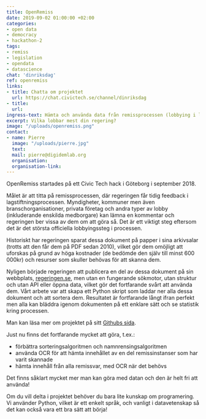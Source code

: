 ```yaml
---
title: OpenRemiss
date: 2019-09-02 01:00:00 +02:00
categories:
- open data
- democracy
- hackathon-2
tags:
- remiss
- legislation
- opendata
- datascience
chat: 'dinriksdag'
ref: openremiss
links:
- title: Chatta om projektet
  url: https://chat.civictech.se/channel/dinriksdag
- title:
  url:
ingress-text: Hämta och använda data från remissprocessen (lobbying i lagstiftningsprocessen).
excerpt: Vilka lobbar mest din regering?
image: "/uploads/openremiss.png"
contact:
- name: Pierre
  image: "/uploads/pierre.jpg"
  text:
  mail: pierre@digidemlab.org
  organisation:
  organisation-link:
---
```


OpenRemiss startades på ett Civic Tech hack i Göteborg i september 2018.

Målet är att titta på remissprocessen, där regeringen får tidig feedback i lagstiftningsprocessen. Myndigheter, kommuner men även branschorganisationer, privata företag och andra typer av lobby (inkluderande enskilda medborgare) kan lämna en kommentar och regeringen ber vissa av dem om att göra så. Det är ett viktigt steg eftersom det är det största officiella lobbyingssteg i processen.

Historiskt har regeringen sparat dessa dokument på papper i sina arkivsalar (trotts att den får dem på PDF sedan 2010), vilket gör dem omöjligt att uforskas på grund av höga kostnader (de bedömde den själv till minst 600 000kr) och resurser som skuller behövas för att skanna dem.

Nyligen började regeringen att publicera en del av dessa dokument på sin webbplats, [regeringen.se](regeringen.se/remisser), men utan en fungerande sökmotor, utan struktur och utan API eller öppna data, vilket gör det fortfarande svårt att använda dem.
Vårt arbete var att skapa ett Python skript som laddar ner alla dessa dokument och att sortera dem. Resultatet är fortfarande långt ifran perfekt men alla kan bläddra igenom dokumenten på ett enklare sätt och se statistik kring processen.

Man kan läsa mer om projektet på sitt [Githubs sida](https://github.com/DinRiksdag/OpenRemiss).

Just nu finns det fortfarande mycket att göra, t.ex.:
*	förbättra sorteringsalgoritmen och namnrensingsalgoritmen
*	använda OCR för att hämta innehållet av en del remissinstanser som har varit skannade
*	hämta innehåll från alla remissvar, med OCR när det behövs

Det finns såklart mycket mer man kan göra med datan och den är helt fri att använda!

Om du vill delta i projektet behöver du bara lite kunskap om programering. Vi använder Python, vilket är ett enkelt språk, och vanligt i datavetenskap så det kan också vara ett bra sätt att börja!
